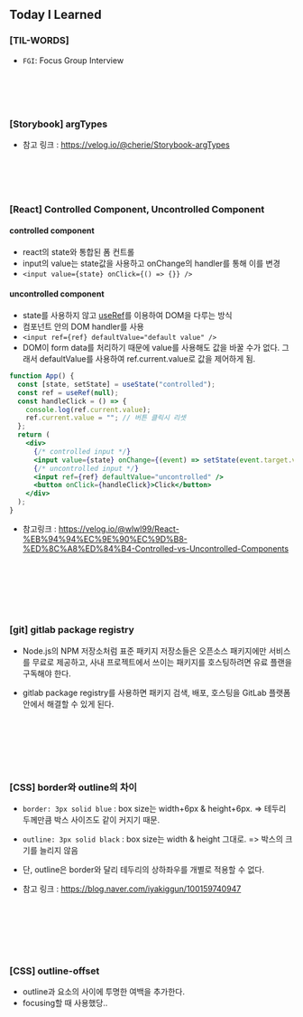 ## Today I Learned

### [TIL-WORDS]

- `FGI`: Focus Group Interview
  </br></br>

## <br />

### [Storybook] argTypes

- 참고 링크 : https://velog.io/@cherie/Storybook-argTypes
  </br></br>

## <br />

### [React] Controlled Component, Uncontrolled Component

#### controlled component

- react의 state와 통합된 폼 컨트롤
- input의 value는 state값을 사용하고 onChange의 handler를 통해 이를 변경
- `<input value={state} onClick={() => {}} />`

#### uncontrolled component

- state를 사용하지 않고 [useRef](../2408/240821.md#react-useref)를 이용하여 DOM을 다루는 방식
- 컴포넌트 안의 DOM handler를 사용
- `<input ref={ref} defaultValue="default value" />`
- DOM이 form data를 처리하기 때문에 value를 사용해도 값을 바꿀 수가 없다. 그래서 defaultValue를 사용하여 ref.current.value로 값을 제어하게 됨.

```jsx
function App() {
  const [state, setState] = useState("controlled");
  const ref = useRef(null);
  const handleClick = () => {
    console.log(ref.current.value);
    ref.current.value = ""; // 버튼 클릭시 리셋
  };
  return (
    <div>
      {/* controlled input */}
      <input value={state} onChange={(event) => setState(event.target.value)} />
      {/* uncontrolled input */}
      <input ref={ref} defaultValue="uncontrolled" />
      <button onClick={handleClick}>Click</button>
    </div>
  );
}
```

- 참고링크 : https://velog.io/@wlwl99/React-%EB%94%94%EC%9E%90%EC%9D%B8-%ED%8C%A8%ED%84%B4-Controlled-vs-Uncontrolled-Components

</br></br>

## <br />

### [git] gitlab package registry

- Node.js의 NPM 저장소처럼 표준 패키지 저장소들은 오픈소스 패키지에만 서비스를 무료로 제공하고, 사내 프로젝트에서 쓰이는 패키지를 호스팅하려면 유료 플랜을 구독해야 한다.
- gitlab package registry를 사용하면 패키지 검색, 배포, 호스팅을 GitLab 플랫폼 안에서 해결할 수 있게 된다.

  </br></br>

## <br />

### [CSS] border와 outline의 차이

- `border: 3px solid blue` : box size는 width+6px & height+6px. => 테두리 두께만큼 박스 사이즈도 같이 커지기 때문.
- `outline: 3px solid black` : box size는 width & height 그대로. => 박스의 크기를 늘리지 않음
- 단, outline은 border와 달리 테두리의 상하좌우를 개별로 적용할 수 없다.
- 참고 링크 : https://blog.naver.com/iyakiggun/100159740947

  </br></br>

## <br />

### [CSS] outline-offset

- outline과 요소의 사이에 투명한 여백을 추가한다.
- focusing할 때 사용했당..

## <br />
